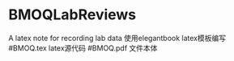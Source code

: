 # BMOQLabReviews
A latex note for recording lab data
使用elegantbook latex模板编写
#BMOQ.tex latex源代码
#BMOQ.pdf 文件本体
